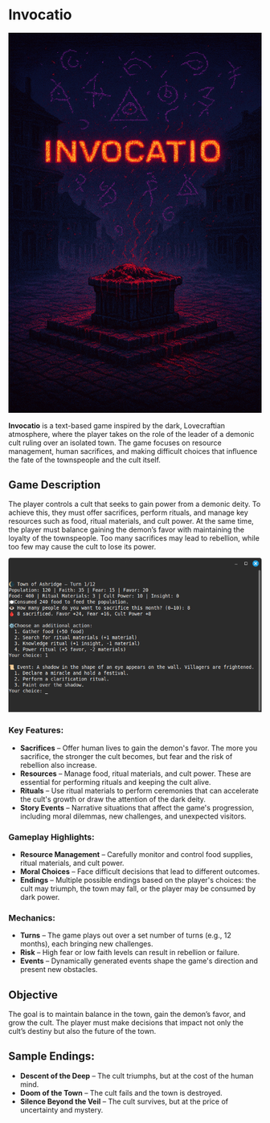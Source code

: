 # Invocatio

![artwork](https://github.com/przem360/invocatio/blob/main/artwork.png)

**Invocatio** is a text-based game inspired by the dark, Lovecraftian atmosphere, where the player takes on the role of the leader of a demonic cult ruling over an isolated town. The game focuses on resource management, human sacrifices, and making difficult choices that influence the fate of the townspeople and the cult itself.

## Game Description

The player controls a cult that seeks to gain power from a demonic deity. To achieve this, they must offer sacrifices, perform rituals, and manage key resources such as food, ritual materials, and cult power. At the same time, the player must balance gaining the demon’s favor with maintaining the loyalty of the townspeople. Too many sacrifices may lead to rebellion, while too few may cause the cult to lose its power.  
  
![screenshot](https://github.com/przem360/invocatio/blob/main/screenshot.png)

### Key Features:

- **Sacrifices** – Offer human lives to gain the demon's favor. The more you sacrifice, the stronger the cult becomes, but fear and the risk of rebellion also increase.
- **Resources** – Manage food, ritual materials, and cult power. These are essential for performing rituals and keeping the cult alive.
- **Rituals** – Use ritual materials to perform ceremonies that can accelerate the cult's growth or draw the attention of the dark deity.
- **Story Events** – Narrative situations that affect the game's progression, including moral dilemmas, new challenges, and unexpected visitors.

### Gameplay Highlights:

- **Resource Management** – Carefully monitor and control food supplies, ritual materials, and cult power.
- **Moral Choices** – Face difficult decisions that lead to different outcomes.
- **Endings** – Multiple possible endings based on the player's choices: the cult may triumph, the town may fall, or the player may be consumed by dark power.

### Mechanics:

- **Turns** – The game plays out over a set number of turns (e.g., 12 months), each bringing new challenges.
- **Risk** – High fear or low faith levels can result in rebellion or failure.
- **Events** – Dynamically generated events shape the game's direction and present new obstacles.

## Objective

The goal is to maintain balance in the town, gain the demon’s favor, and grow the cult. The player must make decisions that impact not only the cult’s destiny but also the future of the town.

## Sample Endings:

- **Descent of the Deep** – The cult triumphs, but at the cost of the human mind.
- **Doom of the Town** – The cult fails and the town is destroyed.
- **Silence Beyond the Veil** – The cult survives, but at the price of uncertainty and mystery.

